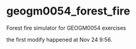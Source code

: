 # geogm0054_forest_fire
Forest fire simulator for GEOGM0054 exercises

the first modify happened at Nov 24 9:56. 
